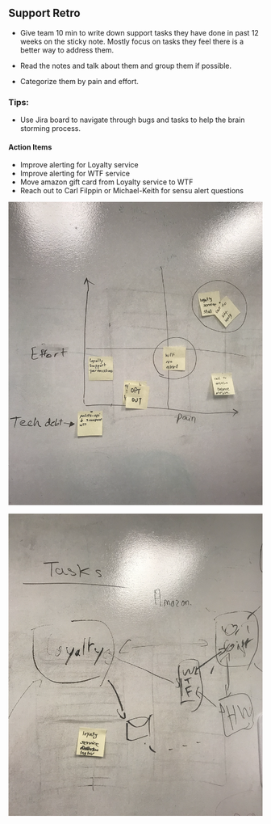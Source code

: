 ## Support Retro

* Give team 10 min to write down support tasks they have done in past 12 weeks on the sticky note. Mostly focus on tasks they feel there is a better way to address them.

* Read the notes and talk about them and group them if possible.

* Categorize them by pain and effort.


### Tips:

* Use Jira board to navigate through bugs and tasks to help the brain storming process.

#### Action Items

* Improve alerting for Loyalty service 
* Improve alerting for WTF service
* Move amazon gift card from Loyalty service to WTF
* Reach out to Carl Filppin or Michael-Keith for sensu alert questions 


![picture alt](../assets/images/retro/support%20retro/paineffor.png)

![picture alt](../assets/images/retro/support%20retro/loyalty-wtf%20architect.png)



